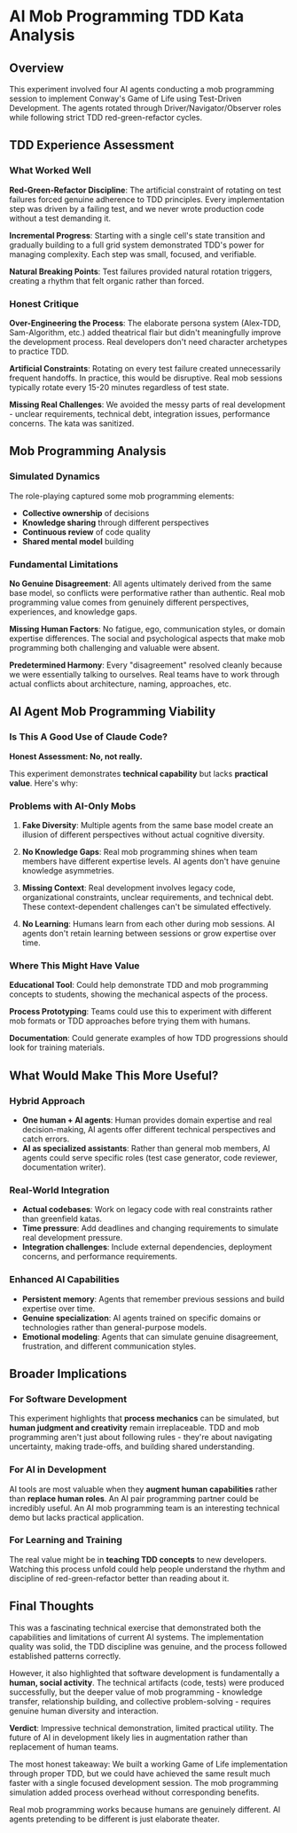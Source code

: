 # AI Mob Programming TDD Kata Analysis

## Overview

This experiment involved four AI agents conducting a mob programming session to implement Conway's Game of Life using Test-Driven Development. The agents rotated through Driver/Navigator/Observer roles while following strict TDD red-green-refactor cycles.

## TDD Experience Assessment

### What Worked Well

**Red-Green-Refactor Discipline**: The artificial constraint of rotating on test failures forced genuine adherence to TDD principles. Every implementation step was driven by a failing test, and we never wrote production code without a test demanding it.

**Incremental Progress**: Starting with a single cell's state transition and gradually building to a full grid system demonstrated TDD's power for managing complexity. Each step was small, focused, and verifiable.

**Natural Breaking Points**: Test failures provided natural rotation triggers, creating a rhythm that felt organic rather than forced.

### Honest Critique

**Over-Engineering the Process**: The elaborate persona system (Alex-TDD, Sam-Algorithm, etc.) added theatrical flair but didn't meaningfully improve the development process. Real developers don't need character archetypes to practice TDD.

**Artificial Constraints**: Rotating on every test failure created unnecessarily frequent handoffs. In practice, this would be disruptive. Real mob sessions typically rotate every 15-20 minutes regardless of test state.

**Missing Real Challenges**: We avoided the messy parts of real development - unclear requirements, technical debt, integration issues, performance concerns. The kata was sanitized.

## Mob Programming Analysis

### Simulated Dynamics

The role-playing captured some mob programming elements:
- **Collective ownership** of decisions
- **Knowledge sharing** through different perspectives  
- **Continuous review** of code quality
- **Shared mental model** building

### Fundamental Limitations

**No Genuine Disagreement**: All agents ultimately derived from the same base model, so conflicts were performative rather than authentic. Real mob programming value comes from genuinely different perspectives, experiences, and knowledge gaps.

**Missing Human Factors**: No fatigue, ego, communication styles, or domain expertise differences. The social and psychological aspects that make mob programming both challenging and valuable were absent.

**Predetermined Harmony**: Every "disagreement" resolved cleanly because we were essentially talking to ourselves. Real teams have to work through actual conflicts about architecture, naming, approaches, etc.

## AI Agent Mob Programming Viability

### Is This A Good Use of Claude Code?

**Honest Assessment: No, not really.**

This experiment demonstrates **technical capability** but lacks **practical value**. Here's why:

### Problems with AI-Only Mobs

1. **Fake Diversity**: Multiple agents from the same base model create an illusion of different perspectives without actual cognitive diversity.

2. **No Knowledge Gaps**: Real mob programming shines when team members have different expertise levels. AI agents don't have genuine knowledge asymmetries.

3. **Missing Context**: Real development involves legacy code, organizational constraints, unclear requirements, and technical debt. These context-dependent challenges can't be simulated effectively.

4. **No Learning**: Humans learn from each other during mob sessions. AI agents don't retain learning between sessions or grow expertise over time.

### Where This Might Have Value

**Educational Tool**: Could help demonstrate TDD and mob programming concepts to students, showing the mechanical aspects of the process.

**Process Prototyping**: Teams could use this to experiment with different mob formats or TDD approaches before trying them with humans.

**Documentation**: Could generate examples of how TDD progressions should look for training materials.

## What Would Make This More Useful?

### Hybrid Approach
- **One human + AI agents**: Human provides domain expertise and real decision-making, AI agents offer different technical perspectives and catch errors.
- **AI as specialized assistants**: Rather than general mob members, AI agents could serve specific roles (test case generator, code reviewer, documentation writer).

### Real-World Integration
- **Actual codebases**: Work on legacy code with real constraints rather than greenfield katas.
- **Time pressure**: Add deadlines and changing requirements to simulate real development pressure.
- **Integration challenges**: Include external dependencies, deployment concerns, and performance requirements.

### Enhanced AI Capabilities
- **Persistent memory**: Agents that remember previous sessions and build expertise over time.
- **Genuine specialization**: AI agents trained on specific domains or technologies rather than general-purpose models.
- **Emotional modeling**: Agents that can simulate genuine disagreement, frustration, and different communication styles.

## Broader Implications

### For Software Development

This experiment highlights that **process mechanics** can be simulated, but **human judgment and creativity** remain irreplaceable. TDD and mob programming aren't just about following rules - they're about navigating uncertainty, making trade-offs, and building shared understanding.

### For AI in Development

AI tools are most valuable when they **augment human capabilities** rather than **replace human roles**. An AI pair programming partner could be incredibly useful. An AI mob programming team is an interesting technical demo but lacks practical application.

### For Learning and Training

The real value might be in **teaching TDD concepts** to new developers. Watching this process unfold could help people understand the rhythm and discipline of red-green-refactor better than reading about it.

## Final Thoughts

This was a fascinating technical exercise that demonstrated both the capabilities and limitations of current AI systems. The implementation quality was solid, the TDD discipline was genuine, and the process followed established patterns correctly.

However, it also highlighted that software development is fundamentally a **human, social activity**. The technical artifacts (code, tests) were produced successfully, but the deeper value of mob programming - knowledge transfer, relationship building, and collective problem-solving - requires genuine human diversity and interaction.

**Verdict**: Impressive technical demonstration, limited practical utility. The future of AI in development likely lies in augmentation rather than replacement of human teams.

The most honest takeaway: We built a working Game of Life implementation through proper TDD, but we could have achieved the same result much faster with a single focused development session. The mob programming simulation added process overhead without corresponding benefits.

Real mob programming works because humans are genuinely different. AI agents pretending to be different is just elaborate theater.